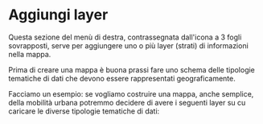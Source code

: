 # Aggiungi layer

Questa sezione del menù di destra, contrassegnata dall'icona a 3 fogli sovrapposti, serve per aggiungere uno o più layer (strati) di informazioni nella mappa.

Prima di creare una mappa è buona prassi fare uno schema delle tipologie tematiche di dati che devono essere rappresentati geograficamente.

Facciamo un esempio: se vogliamo costruire una mappa, anche semplice, della mobilità urbana potremmo decidere di avere i seguenti layer su cu caricare le diverse tipologie tematiche di dati:

